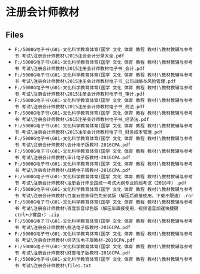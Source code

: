 # 注册会计师教材

## Files

- `F:/5000G电子书\G01-文化科学教育体育(国学 文化 体育 教程 教材)\教材教辅与参考书 考试\注册会计师教材\2015注会会计分录大全.pdf`
- `F:/5000G电子书\G01-文化科学教育体育(国学 文化 体育 教程 教材)\教材教辅与参考书 考试\注册会计师教材\2015注册会计师教材电子书_会计.pdf`
- `F:/5000G电子书\G01-文化科学教育体育(国学 文化 体育 教程 教材)\教材教辅与参考书 考试\注册会计师教材\2015注册会计师教材电子书_公司战略与风险管理.pdf`
- `F:/5000G电子书\G01-文化科学教育体育(国学 文化 体育 教程 教材)\教材教辅与参考书 考试\注册会计师教材\2015注册会计师教材电子书_审计.pdf`
- `F:/5000G电子书\G01-文化科学教育体育(国学 文化 体育 教程 教材)\教材教辅与参考书 考试\注册会计师教材\2015注册会计师教材电子书_税法.pdf`
- `F:/5000G电子书\G01-文化科学教育体育(国学 文化 体育 教程 教材)\教材教辅与参考书 考试\注册会计师教材\2015注册会计师教材电子书_经济法.pdf`
- `F:/5000G电子书\G01-文化科学教育体育(国学 文化 体育 教程 教材)\教材教辅与参考书 考试\注册会计师教材\2015注册会计师教材电子书_财务成本管理.pdf`
- `F:/5000G电子书\G01-文化科学教育体育(国学 文化 体育 教程 教材)\教材教辅与参考书 考试\注册会计师教材\会计电子版教材-2016CPA.pdf`
- `F:/5000G电子书\G01-文化科学教育体育(国学 文化 体育 教程 教材)\教材教辅与参考书 考试\注册会计师教材\审计电子版教材-2016CPA.pdf`
- `F:/5000G电子书\G01-文化科学教育体育(国学 文化 体育 教程 教材)\教材教辅与参考书 考试\注册会计师教材\战略电子版教材-2016CPA.pdf`
- `F:/5000G电子书\G01-文化科学教育体育(国学 文化 体育 教程 教材)\教材教辅与参考书 考试\注册会计师教材\注册会计师全国统一考试大纲专业阶段考试（2016年）.pdf`
- `F:/5000G电子书\G01-文化科学教育体育(国学 文化 体育 教程 教材)\教材教辅与参考书 考试\注册会计师教材\百度云管家绿色免安装版（解压后直接使用，下载不限速）.rar`
- `F:/5000G电子书\G01-文化科学教育体育(国学 文化 体育 教程 教材)\教材教辅与参考书 考试\注册会计师教材\百度影音绿色版（解压后直接使用，视频语音加速快捷键ctrl+小键盘↑）.zip`
- `F:/5000G电子书\G01-文化科学教育体育(国学 文化 体育 教程 教材)\教材教辅与参考书 考试\注册会计师教材\税法电子版教材-2016CPA.pdf`
- `F:/5000G电子书\G01-文化科学教育体育(国学 文化 体育 教程 教材)\教材教辅与参考书 考试\注册会计师教材\经济法电子版教材-2016CPA.pdf`
- `F:/5000G电子书\G01-文化科学教育体育(国学 文化 体育 教程 教材)\教材教辅与参考书 考试\注册会计师教材\财管电子版教材-2016CPA.pdf`
- `F:/5000G电子书\G01-文化科学教育体育(国学 文化 体育 教程 教材)\教材教辅与参考书 考试\注册会计师教材\files.txt`

